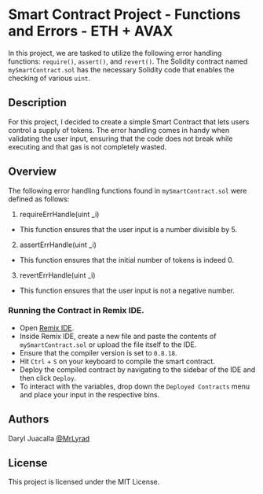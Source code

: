 # Smart Contract Project - Functions and Errors - ETH + AVAX

In this project, we are tasked to utilize the following error handling functions: `require()`, `assert()`, and  `revert()`. The Solidity contract named `mySmartContract.sol` has the necessary Solidity code that enables the checking of various `uint`.

## Description

For this project, I decided to create a simple Smart Contract that lets users control a supply of tokens. The error handling comes in handy when validating the user input, ensuring that the code does not break while executing and that gas is not completely wasted.

## Overview

The following error handling functions found in `mySmartContract.sol` were defined as follows:
1. requireErrHandle(uint _i)
* This function ensures that the user input is a number divisible by 5.
2. assertErrHandle(uint _i)
* This function ensures that the initial number of tokens is indeed 0.
3. revertErrHandle(uint _i)
* This function ensures that the user input is not a negative number.

### Running the Contract in Remix IDE.

* Open [Remix IDE](https://remix.ethereum.org/).
* Inside Remix IDE, create a new file and paste the contents of `mySmartContract.sol` or upload the file itself to the IDE.
* Ensure that the compiler version is set to `0.8.18`.
* Hit `Ctrl` + `S` on your keyboard to compile the smart contract.
* Deploy the compiled contract by navigating to the sidebar of the IDE and then click `Deploy`.
* To interact with the variables, drop down the `Deployed Contracts` menu and place your input in the respective bins.

## Authors

Daryl Juacalla
[@MrLyrad](https://github.com/MrLyrad)


## License

This project is licensed under the MIT License.
